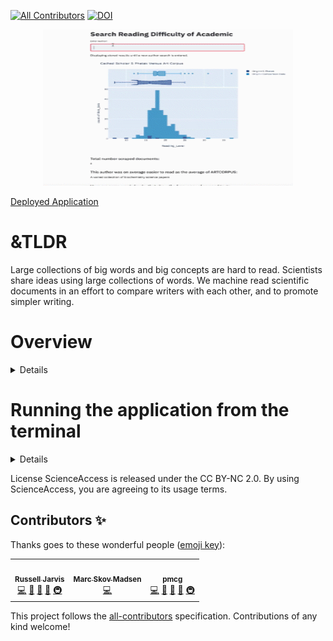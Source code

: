 
[![All Contributors](https://img.shields.io/badge/all_contributors-3-orange.svg?style=flat-square)](#contributors-)
[![DOI](https://zenodo.org/badge/256452850.svg)](https://zenodo.org/badge/latestdoi/256452850)

<!--[![ScienceAccess](https://circleci.com/gh/russelljjarvis/ScienceAccess.svg?style=svg)](https://app.circleci.com/pipelines/github/russelljjarvis/ScienceAccess/)-->

<p align="center">
  <img src="app_works.gif" width="400" height="250"/>
</p>

[Deployed Application](https://share.streamlit.io/mcgurrgurr/scienceaccess/app.py)


# &TLDR
Large collections of big words and big concepts are hard to read. Scientists share ideas using large collections of words. We machine read scientific documents in an effort to compare writers with each other, and to promote simpler writing.

# Overview
<details>

Non-science writing is often expressed with a less complex and more engaging writing style. This makes it accessible to a broad audience. In contrast, there is research demonstrating that the content of scientific writing is often more complex. This is due, at least in part, to the tendency of scientists to use jargon-heavy language. This can make it inaccessible to many individuals.

This dashboard application allows the user to search for a scientific author. It first performs a web search to gather this author's published works. It then shows the readability score for each published work returned from the web scrape as well as an overall score for that individual. In addition, the application returns the most common and complex words used, sentiment, and a comparison to other text sources with known complexity. [Read more about the application here](https://github.com/mcgurrgurr/ScienceAccess/blob/master/Documentation/paper.md).

More accessible science writing allows knowledge to be more readily transferred into public awareness, as well as between scientists of different fields. Objectively describing the complexity of different writing styles allows us to prescribe how to shift academic science writing into a more accessible niche, where science can better compete with pseudo-science and blogs.

If you're interested in [contributing](https://github.com/mcgurrgurr/ScienceAccess/blob/master/CONTRIBUTING.md) or reviewing the [license](https://github.com/mcgurrgurr/ScienceAccess/blob/master/license.md) for use of this application, refer to our documentation to learn more.

</details>


# Running the application from the terminal

<details>

### Install
```
git clone https://github.com/russelljjarvis/ScienceAccess.git
cd ScienceAccess
sudo $(which python3) setup.py install
```

### Run
```
streamlit run app_dev.py
```

</details>

License
ScienceAccess is released under the CC BY-NC 2.0. By using ScienceAccess, you are agreeing to its usage terms.

## Contributors ✨

Thanks goes to these wonderful people ([emoji key](https://allcontributors.org/docs/en/emoji-key)):

<!-- ALL-CONTRIBUTORS-LIST:START - Do not remove or modify this section -->
<!-- prettier-ignore-start -->
<!-- markdownlint-disable -->
<table>
  <tr>
        <td align="center"><a href="https://russelljjarvis.github.io/home/"><img src="https://avatars.githubusercontent.com/u/7786645?v=4?s=100" width="100px;" alt=""/><br /><sub><b>Russell Jarvis</b></sub></a><br /><a href="https://github.com/russelljjarvis/ScienceAccess/commits?author=russelljjarvis" title="Code">💻</a> <a href="https://github.com/russelljjarvis/ScienceAccess/commits?author=russelljjarvis" title="Documentation">📖</a> <a href="#ideas-russelljjarvis" title="Ideas, Planning, & Feedback">🤔</a> <a href="#design-russelljjarvis" title="Design">🎨</a> <a href="#infra-russelljjarvis" title="Infrastructure (Hosting, Build-Tools, etc)">🚇</a></td>
    <td align="center"><a href="http://datamodelsanalytics.com"><img src="https://avatars.githubusercontent.com/u/42288570?v=4?s=100" width="100px;" alt=""/><br /><sub><b>Marc Skov Madsen</b></sub></a><br /><a href="https://github.com/russelljjarvis/ScienceAccess/commits?author=MarcSkovMadsen" title="Code">💻</a></td>
    <td align="center"><a href="https://github.com/mcgurrgurr"><img src="https://avatars.githubusercontent.com/u/34006725?v=4?s=100" width="100px;" alt=""/><br /><sub><b>pmcg</b></sub></a><br /><a href="https://github.com/russelljjarvis/ScienceAccess/commits?author=mcgurrgurr" title="Code">💻</a> <a href="https://github.com/russelljjarvis/ScienceAccess/commits?author=mcgurrgurr" title="Documentation">📖</a> <a href="#ideas-mcgurrgurr" title="Ideas, Planning, & Feedback">🤔</a> <a href="#design-mcgurrgurr" title="Design">🎨</a> <a href="#infra-mcgurrgurr" title="Infrastructure (Hosting, Build-Tools, etc)">🚇</a></td>
  </tr>
</table>


This project follows the [all-contributors](https://github.com/all-contributors/all-contributors) specification. Contributions of any kind welcome!
